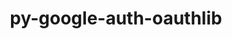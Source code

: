 ---
title: "py-google-auth-oauthlib"
layout: cache
categories: [package, develop]
meta: {"versions": ["0.4.6", "0.5.2"], "compilers": ["apple-clang@=14.0.0", "apple-clang@=14.0.3", "gcc@=11.3.0", "gcc@=7.3.1"], "oss": ["amzn2", "ubuntu22.04", "ventura"], "platforms": ["darwin", "linux"], "targets": ["aarch64", "ivybridge", "x86_64_v3", "x86_64_v4"], "stacks": ["ml-darwin-aarch64-mps", "ml-linux-x86_64-cpu", "ml-linux-x86_64-cuda", "ml-linux-x86_64-rocm", "root"], "num_specs": 49, "num_specs_by_stack": {"root": 49, "ml-darwin-aarch64-mps": 14, "ml-linux-x86_64-rocm": 27, "ml-linux-x86_64-cuda": 27, "ml-linux-x86_64-cpu": 27}}
spec_details: [{"hash": "ponlyzawbg6nmb2nxnyreyf42dihesif", "compiler": "apple-clang@=14.0.0", "versions": ["0.5.2"], "os": "ventura", "platform": "darwin", "target": "aarch64", "variants": ["build_system=python_pip"], "stacks": ["root", "ml-darwin-aarch64-mps"], "size": "-", "tarball": "https://binaries.spack.io/develop/build_cache/darwin-ventura-aarch64/apple-clang-14.0.0/py-google-auth-oauthlib-0.5.2/darwin-ventura-aarch64-apple-clang-14.0.0-py-google-auth-oauthlib-0.5.2-ponlyzawbg6nmb2nxnyreyf42dihesif.spack"}, {"hash": "ungwpnctpbzwrzl6jdeakmnfhe5bunow", "compiler": "apple-clang@=14.0.0", "versions": ["0.5.2"], "os": "ventura", "platform": "darwin", "target": "aarch64", "variants": ["build_system=python_pip"], "stacks": ["root", "ml-darwin-aarch64-mps"], "size": "-", "tarball": "https://binaries.spack.io/develop/build_cache/darwin-ventura-aarch64/apple-clang-14.0.0/py-google-auth-oauthlib-0.5.2/darwin-ventura-aarch64-apple-clang-14.0.0-py-google-auth-oauthlib-0.5.2-ungwpnctpbzwrzl6jdeakmnfhe5bunow.spack"}, {"hash": "wybma74o64vobr27gpmnxja4x6vvbfqn", "compiler": "apple-clang@=14.0.0", "versions": ["0.5.2"], "os": "ventura", "platform": "darwin", "target": "aarch64", "variants": ["build_system=python_pip"], "stacks": ["root", "ml-darwin-aarch64-mps"], "size": "-", "tarball": "https://binaries.spack.io/develop/build_cache/darwin-ventura-aarch64/apple-clang-14.0.0/py-google-auth-oauthlib-0.5.2/darwin-ventura-aarch64-apple-clang-14.0.0-py-google-auth-oauthlib-0.5.2-wybma74o64vobr27gpmnxja4x6vvbfqn.spack"}, {"hash": "6gqfqbujgefpo2qvbmvebev4rml2fte7", "compiler": "apple-clang@=14.0.0", "versions": ["0.4.6"], "os": "ventura", "platform": "darwin", "target": "aarch64", "variants": ["build_system=python_pip"], "stacks": ["root", "ml-darwin-aarch64-mps"], "size": "-", "tarball": "https://binaries.spack.io/develop/build_cache/darwin-ventura-aarch64/apple-clang-14.0.0/py-google-auth-oauthlib-0.4.6/darwin-ventura-aarch64-apple-clang-14.0.0-py-google-auth-oauthlib-0.4.6-6gqfqbujgefpo2qvbmvebev4rml2fte7.spack"}, {"hash": "dhzgvrmyam4szu3gstpto5gnj43gu6g4", "compiler": "apple-clang@=14.0.0", "versions": ["0.5.2"], "os": "ventura", "platform": "darwin", "target": "aarch64", "variants": ["build_system=python_pip"], "stacks": ["root", "ml-darwin-aarch64-mps"], "size": "-", "tarball": "https://binaries.spack.io/develop/build_cache/darwin-ventura-aarch64/apple-clang-14.0.0/py-google-auth-oauthlib-0.5.2/darwin-ventura-aarch64-apple-clang-14.0.0-py-google-auth-oauthlib-0.5.2-dhzgvrmyam4szu3gstpto5gnj43gu6g4.spack"}, {"hash": "ytvwztn3f5evahk3psuaxbvrbsng3yaq", "compiler": "apple-clang@=14.0.0", "versions": ["0.5.2"], "os": "ventura", "platform": "darwin", "target": "aarch64", "variants": ["build_system=python_pip"], "stacks": ["root", "ml-darwin-aarch64-mps"], "size": "-", "tarball": "https://binaries.spack.io/develop/build_cache/darwin-ventura-aarch64/apple-clang-14.0.0/py-google-auth-oauthlib-0.5.2/darwin-ventura-aarch64-apple-clang-14.0.0-py-google-auth-oauthlib-0.5.2-ytvwztn3f5evahk3psuaxbvrbsng3yaq.spack"}, {"hash": "qcrbjzj26i2ssqadeafs4j5rzn3l7djp", "compiler": "apple-clang@=14.0.0", "versions": ["0.5.2"], "os": "ventura", "platform": "darwin", "target": "aarch64", "variants": ["build_system=python_pip"], "stacks": ["root", "ml-darwin-aarch64-mps"], "size": "-", "tarball": "https://binaries.spack.io/develop/build_cache/darwin-ventura-aarch64/apple-clang-14.0.0/py-google-auth-oauthlib-0.5.2/darwin-ventura-aarch64-apple-clang-14.0.0-py-google-auth-oauthlib-0.5.2-qcrbjzj26i2ssqadeafs4j5rzn3l7djp.spack"}, {"hash": "kvckobaabye3qkjmdddsw7iexdi4l3ts", "compiler": "apple-clang@=14.0.0", "versions": ["0.5.2"], "os": "ventura", "platform": "darwin", "target": "aarch64", "variants": ["build_system=python_pip"], "stacks": ["root", "ml-darwin-aarch64-mps"], "size": "-", "tarball": "https://binaries.spack.io/develop/build_cache/darwin-ventura-aarch64/apple-clang-14.0.0/py-google-auth-oauthlib-0.5.2/darwin-ventura-aarch64-apple-clang-14.0.0-py-google-auth-oauthlib-0.5.2-kvckobaabye3qkjmdddsw7iexdi4l3ts.spack"}, {"hash": "lvapgpkryvrx26k2tnpczpool6jq2sy3", "compiler": "apple-clang@=14.0.0", "versions": ["0.5.2"], "os": "ventura", "platform": "darwin", "target": "aarch64", "variants": ["build_system=python_pip"], "stacks": ["root", "ml-darwin-aarch64-mps"], "size": "-", "tarball": "https://binaries.spack.io/develop/build_cache/darwin-ventura-aarch64/apple-clang-14.0.0/py-google-auth-oauthlib-0.5.2/darwin-ventura-aarch64-apple-clang-14.0.0-py-google-auth-oauthlib-0.5.2-lvapgpkryvrx26k2tnpczpool6jq2sy3.spack"}, {"hash": "rddglic65wtus742pn72mj2bl3e2xhdh", "compiler": "apple-clang@=14.0.0", "versions": ["0.5.2"], "os": "ventura", "platform": "darwin", "target": "aarch64", "variants": ["build_system=python_pip"], "stacks": ["root", "ml-darwin-aarch64-mps"], "size": "-", "tarball": "https://binaries.spack.io/develop/build_cache/darwin-ventura-aarch64/apple-clang-14.0.0/py-google-auth-oauthlib-0.5.2/darwin-ventura-aarch64-apple-clang-14.0.0-py-google-auth-oauthlib-0.5.2-rddglic65wtus742pn72mj2bl3e2xhdh.spack"}, {"hash": "evdpw6oklmxlwod5wrbf2tecwvq4io46", "compiler": "apple-clang@=14.0.0", "versions": ["0.5.2"], "os": "ventura", "platform": "darwin", "target": "aarch64", "variants": ["build_system=python_pip"], "stacks": ["root", "ml-darwin-aarch64-mps"], "size": "-", "tarball": "https://binaries.spack.io/develop/build_cache/darwin-ventura-aarch64/apple-clang-14.0.0/py-google-auth-oauthlib-0.5.2/darwin-ventura-aarch64-apple-clang-14.0.0-py-google-auth-oauthlib-0.5.2-evdpw6oklmxlwod5wrbf2tecwvq4io46.spack"}, {"hash": "bm6v3z34j3z3qfycsv2kglcpssjfyruz", "compiler": "apple-clang@=14.0.3", "versions": ["0.4.6"], "os": "ventura", "platform": "darwin", "target": "aarch64", "variants": ["build_system=python_pip"], "stacks": ["root", "ml-darwin-aarch64-mps"], "size": "-", "tarball": "https://binaries.spack.io/develop/build_cache/darwin-ventura-aarch64/apple-clang-14.0.3/py-google-auth-oauthlib-0.4.6/darwin-ventura-aarch64-apple-clang-14.0.3-py-google-auth-oauthlib-0.4.6-bm6v3z34j3z3qfycsv2kglcpssjfyruz.spack"}, {"hash": "3qpl6cb7pnvp5pcbfesvw7bueoxk65fw", "compiler": "apple-clang@=14.0.3", "versions": ["0.5.2"], "os": "ventura", "platform": "darwin", "target": "aarch64", "variants": ["build_system=python_pip"], "stacks": ["root", "ml-darwin-aarch64-mps"], "size": "-", "tarball": "https://binaries.spack.io/develop/build_cache/darwin-ventura-aarch64/apple-clang-14.0.3/py-google-auth-oauthlib-0.5.2/darwin-ventura-aarch64-apple-clang-14.0.3-py-google-auth-oauthlib-0.5.2-3qpl6cb7pnvp5pcbfesvw7bueoxk65fw.spack"}, {"hash": "jafs4d7z4nhpzscm32fegii6lcvjgttn", "compiler": "apple-clang@=14.0.3", "versions": ["0.5.2"], "os": "ventura", "platform": "darwin", "target": "aarch64", "variants": ["build_system=python_pip"], "stacks": ["root", "ml-darwin-aarch64-mps"], "size": "-", "tarball": "https://binaries.spack.io/develop/build_cache/darwin-ventura-aarch64/apple-clang-14.0.3/py-google-auth-oauthlib-0.5.2/darwin-ventura-aarch64-apple-clang-14.0.3-py-google-auth-oauthlib-0.5.2-jafs4d7z4nhpzscm32fegii6lcvjgttn.spack"}, {"hash": "3f3egaycfok4dmfbh3sq4bekcda5e37e", "compiler": "gcc@=7.3.1", "versions": ["0.4.6"], "os": "amzn2", "platform": "linux", "target": "ivybridge", "variants": ["build_system=python_pip"], "stacks": ["root"], "size": "-", "tarball": "https://binaries.spack.io/develop/build_cache/linux-amzn2-ivybridge/gcc-7.3.1/py-google-auth-oauthlib-0.4.6/linux-amzn2-ivybridge-gcc-7.3.1-py-google-auth-oauthlib-0.4.6-3f3egaycfok4dmfbh3sq4bekcda5e37e.spack"}, {"hash": "ahu3ywkuvq5wlz3ajrtira6fd5r6u3wr", "compiler": "gcc@=7.3.1", "versions": ["0.4.6"], "os": "amzn2", "platform": "linux", "target": "ivybridge", "variants": ["build_system=python_pip"], "stacks": ["root"], "size": "-", "tarball": "https://binaries.spack.io/develop/build_cache/linux-amzn2-ivybridge/gcc-7.3.1/py-google-auth-oauthlib-0.4.6/linux-amzn2-ivybridge-gcc-7.3.1-py-google-auth-oauthlib-0.4.6-ahu3ywkuvq5wlz3ajrtira6fd5r6u3wr.spack"}, {"hash": "7vreq7fna423fnopjguhtyw7pe4eoios", "compiler": "gcc@=7.3.1", "versions": ["0.4.6"], "os": "amzn2", "platform": "linux", "target": "ivybridge", "variants": ["build_system=python_pip"], "stacks": ["root"], "size": "-", "tarball": "https://binaries.spack.io/develop/build_cache/linux-amzn2-ivybridge/gcc-7.3.1/py-google-auth-oauthlib-0.4.6/linux-amzn2-ivybridge-gcc-7.3.1-py-google-auth-oauthlib-0.4.6-7vreq7fna423fnopjguhtyw7pe4eoios.spack"}, {"hash": "yjcdg6eqjmspojmpwnyleies6zaz7mav", "compiler": "gcc@=7.3.1", "versions": ["0.4.6"], "os": "amzn2", "platform": "linux", "target": "x86_64_v3", "variants": ["build_system=python_pip"], "stacks": ["root"], "size": "-", "tarball": "https://binaries.spack.io/develop/build_cache/linux-amzn2-x86_64_v3/gcc-7.3.1/py-google-auth-oauthlib-0.4.6/linux-amzn2-x86_64_v3-gcc-7.3.1-py-google-auth-oauthlib-0.4.6-yjcdg6eqjmspojmpwnyleies6zaz7mav.spack"}, {"hash": "tqzuwc6dly6smblwy2k65olpjewedfot", "compiler": "gcc@=7.3.1", "versions": ["0.4.6"], "os": "amzn2", "platform": "linux", "target": "x86_64_v3", "variants": [], "stacks": ["root"], "size": "-", "tarball": "https://binaries.spack.io/develop/build_cache/linux-amzn2-x86_64_v3/gcc-7.3.1/py-google-auth-oauthlib-0.4.6/linux-amzn2-x86_64_v3-gcc-7.3.1-py-google-auth-oauthlib-0.4.6-tqzuwc6dly6smblwy2k65olpjewedfot.spack"}, {"hash": "pkyrs43dtdb5v6pu2qkgs5dxzy3a76ih", "compiler": "gcc@=7.3.1", "versions": ["0.4.6"], "os": "amzn2", "platform": "linux", "target": "x86_64_v3", "variants": ["build_system=python_pip"], "stacks": ["root"], "size": "-", "tarball": "https://binaries.spack.io/develop/build_cache/linux-amzn2-x86_64_v3/gcc-7.3.1/py-google-auth-oauthlib-0.4.6/linux-amzn2-x86_64_v3-gcc-7.3.1-py-google-auth-oauthlib-0.4.6-pkyrs43dtdb5v6pu2qkgs5dxzy3a76ih.spack"}, {"hash": "rrnjseaiuys6afm7pruhebesfoi7hvk4", "compiler": "gcc@=7.3.1", "versions": ["0.4.6"], "os": "amzn2", "platform": "linux", "target": "x86_64_v3", "variants": [], "stacks": ["root"], "size": "-", "tarball": "https://binaries.spack.io/develop/build_cache/linux-amzn2-x86_64_v3/gcc-7.3.1/py-google-auth-oauthlib-0.4.6/linux-amzn2-x86_64_v3-gcc-7.3.1-py-google-auth-oauthlib-0.4.6-rrnjseaiuys6afm7pruhebesfoi7hvk4.spack"}, {"hash": "cqzzxqnb3nbuuubfqe5sgffdulnhq3tt", "compiler": "gcc@=7.3.1", "versions": ["0.4.6"], "os": "amzn2", "platform": "linux", "target": "x86_64_v4", "variants": [], "stacks": ["root"], "size": "-", "tarball": "https://binaries.spack.io/develop/build_cache/linux-amzn2-x86_64_v4/gcc-7.3.1/py-google-auth-oauthlib-0.4.6/linux-amzn2-x86_64_v4-gcc-7.3.1-py-google-auth-oauthlib-0.4.6-cqzzxqnb3nbuuubfqe5sgffdulnhq3tt.spack"}, {"hash": "lul4ksgpmd35gljazthkcivb4hdoudvq", "compiler": "gcc@=11.3.0", "versions": ["0.4.6"], "os": "ubuntu22.04", "platform": "linux", "target": "x86_64_v3", "variants": ["build_system=python_pip"], "stacks": ["ml-linux-x86_64-rocm", "ml-linux-x86_64-cuda", "ml-linux-x86_64-cpu", "root"], "size": "-", "tarball": "https://binaries.spack.io/develop/build_cache/linux-ubuntu22.04-x86_64_v3/gcc-11.3.0/py-google-auth-oauthlib-0.4.6/linux-ubuntu22.04-x86_64_v3-gcc-11.3.0-py-google-auth-oauthlib-0.4.6-lul4ksgpmd35gljazthkcivb4hdoudvq.spack"}, {"hash": "bm4n2rdvz7kd6vt7srb3ki7hzefo2zed", "compiler": "gcc@=11.3.0", "versions": ["0.4.6"], "os": "ubuntu22.04", "platform": "linux", "target": "x86_64_v3", "variants": ["build_system=python_pip"], "stacks": ["ml-linux-x86_64-rocm", "ml-linux-x86_64-cuda", "ml-linux-x86_64-cpu", "root"], "size": "-", "tarball": "https://binaries.spack.io/develop/build_cache/linux-ubuntu22.04-x86_64_v3/gcc-11.3.0/py-google-auth-oauthlib-0.4.6/linux-ubuntu22.04-x86_64_v3-gcc-11.3.0-py-google-auth-oauthlib-0.4.6-bm4n2rdvz7kd6vt7srb3ki7hzefo2zed.spack"}, {"hash": "6rztiat5wzz4o7pp23kdpi4cwfuaavc2", "compiler": "gcc@=11.3.0", "versions": ["0.4.6"], "os": "ubuntu22.04", "platform": "linux", "target": "x86_64_v3", "variants": ["build_system=python_pip"], "stacks": ["ml-linux-x86_64-rocm", "ml-linux-x86_64-cuda", "ml-linux-x86_64-cpu", "root"], "size": "-", "tarball": "https://binaries.spack.io/develop/build_cache/linux-ubuntu22.04-x86_64_v3/gcc-11.3.0/py-google-auth-oauthlib-0.4.6/linux-ubuntu22.04-x86_64_v3-gcc-11.3.0-py-google-auth-oauthlib-0.4.6-6rztiat5wzz4o7pp23kdpi4cwfuaavc2.spack"}, {"hash": "fb33xqyasz74jbffonvrmyl66rnmgxsn", "compiler": "gcc@=11.3.0", "versions": ["0.4.6"], "os": "ubuntu22.04", "platform": "linux", "target": "x86_64_v3", "variants": ["build_system=python_pip"], "stacks": ["ml-linux-x86_64-rocm", "ml-linux-x86_64-cuda", "ml-linux-x86_64-cpu", "root"], "size": "-", "tarball": "https://binaries.spack.io/develop/build_cache/linux-ubuntu22.04-x86_64_v3/gcc-11.3.0/py-google-auth-oauthlib-0.4.6/linux-ubuntu22.04-x86_64_v3-gcc-11.3.0-py-google-auth-oauthlib-0.4.6-fb33xqyasz74jbffonvrmyl66rnmgxsn.spack"}, {"hash": "v325lvzy34vawypaftc4xwyvz7x42fgk", "compiler": "gcc@=11.3.0", "versions": ["0.4.6"], "os": "ubuntu22.04", "platform": "linux", "target": "x86_64_v3", "variants": ["build_system=python_pip"], "stacks": ["ml-linux-x86_64-rocm", "ml-linux-x86_64-cuda", "ml-linux-x86_64-cpu", "root"], "size": "-", "tarball": "https://binaries.spack.io/develop/build_cache/linux-ubuntu22.04-x86_64_v3/gcc-11.3.0/py-google-auth-oauthlib-0.4.6/linux-ubuntu22.04-x86_64_v3-gcc-11.3.0-py-google-auth-oauthlib-0.4.6-v325lvzy34vawypaftc4xwyvz7x42fgk.spack"}, {"hash": "o5hvss2ddknzjsuvl7vpajjrwznuu3f3", "compiler": "gcc@=11.3.0", "versions": ["0.4.6"], "os": "ubuntu22.04", "platform": "linux", "target": "x86_64_v3", "variants": ["build_system=python_pip"], "stacks": ["ml-linux-x86_64-rocm", "ml-linux-x86_64-cuda", "ml-linux-x86_64-cpu", "root"], "size": "-", "tarball": "https://binaries.spack.io/develop/build_cache/linux-ubuntu22.04-x86_64_v3/gcc-11.3.0/py-google-auth-oauthlib-0.4.6/linux-ubuntu22.04-x86_64_v3-gcc-11.3.0-py-google-auth-oauthlib-0.4.6-o5hvss2ddknzjsuvl7vpajjrwznuu3f3.spack"}, {"hash": "vfmytxtvfqgonpfrfwavotspkrdh36j3", "compiler": "gcc@=11.3.0", "versions": ["0.4.6"], "os": "ubuntu22.04", "platform": "linux", "target": "x86_64_v3", "variants": ["build_system=python_pip"], "stacks": ["ml-linux-x86_64-rocm", "ml-linux-x86_64-cuda", "ml-linux-x86_64-cpu", "root"], "size": "-", "tarball": "https://binaries.spack.io/develop/build_cache/linux-ubuntu22.04-x86_64_v3/gcc-11.3.0/py-google-auth-oauthlib-0.4.6/linux-ubuntu22.04-x86_64_v3-gcc-11.3.0-py-google-auth-oauthlib-0.4.6-vfmytxtvfqgonpfrfwavotspkrdh36j3.spack"}, {"hash": "2ggq427mtpv5ktg7lgdil4khle3lf37h", "compiler": "gcc@=11.3.0", "versions": ["0.5.2"], "os": "ubuntu22.04", "platform": "linux", "target": "x86_64_v3", "variants": ["build_system=python_pip"], "stacks": ["ml-linux-x86_64-rocm", "ml-linux-x86_64-cuda", "ml-linux-x86_64-cpu", "root"], "size": "-", "tarball": "https://binaries.spack.io/develop/build_cache/linux-ubuntu22.04-x86_64_v3/gcc-11.3.0/py-google-auth-oauthlib-0.5.2/linux-ubuntu22.04-x86_64_v3-gcc-11.3.0-py-google-auth-oauthlib-0.5.2-2ggq427mtpv5ktg7lgdil4khle3lf37h.spack"}, {"hash": "qyxq2bwlpn7edg6mo6f7p7wtsx3vb4lo", "compiler": "gcc@=11.3.0", "versions": ["0.4.6"], "os": "ubuntu22.04", "platform": "linux", "target": "x86_64_v3", "variants": ["build_system=python_pip"], "stacks": ["ml-linux-x86_64-rocm", "ml-linux-x86_64-cuda", "ml-linux-x86_64-cpu", "root"], "size": "-", "tarball": "https://binaries.spack.io/develop/build_cache/linux-ubuntu22.04-x86_64_v3/gcc-11.3.0/py-google-auth-oauthlib-0.4.6/linux-ubuntu22.04-x86_64_v3-gcc-11.3.0-py-google-auth-oauthlib-0.4.6-qyxq2bwlpn7edg6mo6f7p7wtsx3vb4lo.spack"}, {"hash": "nwdpelbqxzbyivmyuqmatrzcatntnvfs", "compiler": "gcc@=11.3.0", "versions": ["0.4.6"], "os": "ubuntu22.04", "platform": "linux", "target": "x86_64_v3", "variants": ["build_system=python_pip"], "stacks": ["ml-linux-x86_64-rocm", "ml-linux-x86_64-cuda", "ml-linux-x86_64-cpu", "root"], "size": "-", "tarball": "https://binaries.spack.io/develop/build_cache/linux-ubuntu22.04-x86_64_v3/gcc-11.3.0/py-google-auth-oauthlib-0.4.6/linux-ubuntu22.04-x86_64_v3-gcc-11.3.0-py-google-auth-oauthlib-0.4.6-nwdpelbqxzbyivmyuqmatrzcatntnvfs.spack"}, {"hash": "4ggdo77fil4u7tqh5ga52dtiyjg5skph", "compiler": "gcc@=11.3.0", "versions": ["0.4.6"], "os": "ubuntu22.04", "platform": "linux", "target": "x86_64_v3", "variants": ["build_system=python_pip"], "stacks": ["ml-linux-x86_64-rocm", "ml-linux-x86_64-cuda", "ml-linux-x86_64-cpu", "root"], "size": "-", "tarball": "https://binaries.spack.io/develop/build_cache/linux-ubuntu22.04-x86_64_v3/gcc-11.3.0/py-google-auth-oauthlib-0.4.6/linux-ubuntu22.04-x86_64_v3-gcc-11.3.0-py-google-auth-oauthlib-0.4.6-4ggdo77fil4u7tqh5ga52dtiyjg5skph.spack"}, {"hash": "65dd4t24rixmq5wimoqelqcb7jcuxx7n", "compiler": "gcc@=11.3.0", "versions": ["0.5.2"], "os": "ubuntu22.04", "platform": "linux", "target": "x86_64_v3", "variants": ["build_system=python_pip"], "stacks": ["ml-linux-x86_64-rocm", "ml-linux-x86_64-cuda", "ml-linux-x86_64-cpu", "root"], "size": "-", "tarball": "https://binaries.spack.io/develop/build_cache/linux-ubuntu22.04-x86_64_v3/gcc-11.3.0/py-google-auth-oauthlib-0.5.2/linux-ubuntu22.04-x86_64_v3-gcc-11.3.0-py-google-auth-oauthlib-0.5.2-65dd4t24rixmq5wimoqelqcb7jcuxx7n.spack"}, {"hash": "2bee4upn2fnudpshlwt3wisdat24x6cb", "compiler": "gcc@=11.3.0", "versions": ["0.4.6"], "os": "ubuntu22.04", "platform": "linux", "target": "x86_64_v3", "variants": ["build_system=python_pip"], "stacks": ["ml-linux-x86_64-rocm", "ml-linux-x86_64-cuda", "ml-linux-x86_64-cpu", "root"], "size": "-", "tarball": "https://binaries.spack.io/develop/build_cache/linux-ubuntu22.04-x86_64_v3/gcc-11.3.0/py-google-auth-oauthlib-0.4.6/linux-ubuntu22.04-x86_64_v3-gcc-11.3.0-py-google-auth-oauthlib-0.4.6-2bee4upn2fnudpshlwt3wisdat24x6cb.spack"}, {"hash": "22xheyqua6ymmikwfgrkn4l3jkix4435", "compiler": "gcc@=11.3.0", "versions": ["0.4.6"], "os": "ubuntu22.04", "platform": "linux", "target": "x86_64_v3", "variants": ["build_system=python_pip"], "stacks": ["ml-linux-x86_64-rocm", "ml-linux-x86_64-cuda", "ml-linux-x86_64-cpu", "root"], "size": "-", "tarball": "https://binaries.spack.io/develop/build_cache/linux-ubuntu22.04-x86_64_v3/gcc-11.3.0/py-google-auth-oauthlib-0.4.6/linux-ubuntu22.04-x86_64_v3-gcc-11.3.0-py-google-auth-oauthlib-0.4.6-22xheyqua6ymmikwfgrkn4l3jkix4435.spack"}, {"hash": "gi727px2uy23irbxgyfzgpgsv5cagkt6", "compiler": "gcc@=11.3.0", "versions": ["0.5.2"], "os": "ubuntu22.04", "platform": "linux", "target": "x86_64_v3", "variants": ["build_system=python_pip"], "stacks": ["ml-linux-x86_64-rocm", "ml-linux-x86_64-cuda", "ml-linux-x86_64-cpu", "root"], "size": "-", "tarball": "https://binaries.spack.io/develop/build_cache/linux-ubuntu22.04-x86_64_v3/gcc-11.3.0/py-google-auth-oauthlib-0.5.2/linux-ubuntu22.04-x86_64_v3-gcc-11.3.0-py-google-auth-oauthlib-0.5.2-gi727px2uy23irbxgyfzgpgsv5cagkt6.spack"}, {"hash": "tvjhbt4nvlvkdwkol4jyhii4dqvf6dhp", "compiler": "gcc@=11.3.0", "versions": ["0.5.2"], "os": "ubuntu22.04", "platform": "linux", "target": "x86_64_v3", "variants": ["build_system=python_pip"], "stacks": ["ml-linux-x86_64-rocm", "ml-linux-x86_64-cuda", "ml-linux-x86_64-cpu", "root"], "size": "-", "tarball": "https://binaries.spack.io/develop/build_cache/linux-ubuntu22.04-x86_64_v3/gcc-11.3.0/py-google-auth-oauthlib-0.5.2/linux-ubuntu22.04-x86_64_v3-gcc-11.3.0-py-google-auth-oauthlib-0.5.2-tvjhbt4nvlvkdwkol4jyhii4dqvf6dhp.spack"}, {"hash": "ljmpf4vkruw7zhisgmuwb3dvjw2ffnpa", "compiler": "gcc@=11.3.0", "versions": ["0.5.2"], "os": "ubuntu22.04", "platform": "linux", "target": "x86_64_v3", "variants": ["build_system=python_pip"], "stacks": ["ml-linux-x86_64-rocm", "ml-linux-x86_64-cuda", "ml-linux-x86_64-cpu", "root"], "size": "-", "tarball": "https://binaries.spack.io/develop/build_cache/linux-ubuntu22.04-x86_64_v3/gcc-11.3.0/py-google-auth-oauthlib-0.5.2/linux-ubuntu22.04-x86_64_v3-gcc-11.3.0-py-google-auth-oauthlib-0.5.2-ljmpf4vkruw7zhisgmuwb3dvjw2ffnpa.spack"}, {"hash": "a6ktjy34jvflf25pdhc5epohh4m22xu3", "compiler": "gcc@=11.3.0", "versions": ["0.5.2"], "os": "ubuntu22.04", "platform": "linux", "target": "x86_64_v3", "variants": ["build_system=python_pip"], "stacks": ["ml-linux-x86_64-rocm", "ml-linux-x86_64-cuda", "ml-linux-x86_64-cpu", "root"], "size": "-", "tarball": "https://binaries.spack.io/develop/build_cache/linux-ubuntu22.04-x86_64_v3/gcc-11.3.0/py-google-auth-oauthlib-0.5.2/linux-ubuntu22.04-x86_64_v3-gcc-11.3.0-py-google-auth-oauthlib-0.5.2-a6ktjy34jvflf25pdhc5epohh4m22xu3.spack"}, {"hash": "ni7ajdrqxbabvkzdb7hpjef53v37jpcr", "compiler": "gcc@=11.3.0", "versions": ["0.5.2"], "os": "ubuntu22.04", "platform": "linux", "target": "x86_64_v3", "variants": ["build_system=python_pip"], "stacks": ["ml-linux-x86_64-rocm", "ml-linux-x86_64-cuda", "ml-linux-x86_64-cpu", "root"], "size": "-", "tarball": "https://binaries.spack.io/develop/build_cache/linux-ubuntu22.04-x86_64_v3/gcc-11.3.0/py-google-auth-oauthlib-0.5.2/linux-ubuntu22.04-x86_64_v3-gcc-11.3.0-py-google-auth-oauthlib-0.5.2-ni7ajdrqxbabvkzdb7hpjef53v37jpcr.spack"}, {"hash": "o2iyqhozhdxxenwsez46lwawq6utrotc", "compiler": "gcc@=11.3.0", "versions": ["0.5.2"], "os": "ubuntu22.04", "platform": "linux", "target": "x86_64_v3", "variants": ["build_system=python_pip"], "stacks": ["ml-linux-x86_64-rocm", "ml-linux-x86_64-cuda", "ml-linux-x86_64-cpu", "root"], "size": "-", "tarball": "https://binaries.spack.io/develop/build_cache/linux-ubuntu22.04-x86_64_v3/gcc-11.3.0/py-google-auth-oauthlib-0.5.2/linux-ubuntu22.04-x86_64_v3-gcc-11.3.0-py-google-auth-oauthlib-0.5.2-o2iyqhozhdxxenwsez46lwawq6utrotc.spack"}, {"hash": "p5i7yplrbpryffjzh5elparnkpv3tdin", "compiler": "gcc@=11.3.0", "versions": ["0.5.2"], "os": "ubuntu22.04", "platform": "linux", "target": "x86_64_v3", "variants": ["build_system=python_pip"], "stacks": ["ml-linux-x86_64-rocm", "ml-linux-x86_64-cuda", "ml-linux-x86_64-cpu", "root"], "size": "-", "tarball": "https://binaries.spack.io/develop/build_cache/linux-ubuntu22.04-x86_64_v3/gcc-11.3.0/py-google-auth-oauthlib-0.5.2/linux-ubuntu22.04-x86_64_v3-gcc-11.3.0-py-google-auth-oauthlib-0.5.2-p5i7yplrbpryffjzh5elparnkpv3tdin.spack"}, {"hash": "z3d5mvyz2favam7fqnjxf4qaxug5z4sd", "compiler": "gcc@=11.3.0", "versions": ["0.5.2"], "os": "ubuntu22.04", "platform": "linux", "target": "x86_64_v3", "variants": ["build_system=python_pip"], "stacks": ["ml-linux-x86_64-rocm", "ml-linux-x86_64-cuda", "ml-linux-x86_64-cpu", "root"], "size": "-", "tarball": "https://binaries.spack.io/develop/build_cache/linux-ubuntu22.04-x86_64_v3/gcc-11.3.0/py-google-auth-oauthlib-0.5.2/linux-ubuntu22.04-x86_64_v3-gcc-11.3.0-py-google-auth-oauthlib-0.5.2-z3d5mvyz2favam7fqnjxf4qaxug5z4sd.spack"}, {"hash": "vre6soglx6xmr25ivwytuepncfb2fyru", "compiler": "gcc@=11.3.0", "versions": ["0.5.2"], "os": "ubuntu22.04", "platform": "linux", "target": "x86_64_v3", "variants": ["build_system=python_pip"], "stacks": ["ml-linux-x86_64-rocm", "ml-linux-x86_64-cuda", "ml-linux-x86_64-cpu", "root"], "size": "-", "tarball": "https://binaries.spack.io/develop/build_cache/linux-ubuntu22.04-x86_64_v3/gcc-11.3.0/py-google-auth-oauthlib-0.5.2/linux-ubuntu22.04-x86_64_v3-gcc-11.3.0-py-google-auth-oauthlib-0.5.2-vre6soglx6xmr25ivwytuepncfb2fyru.spack"}, {"hash": "wddjefnps2ltfomlkwb4ilu2gwjfemqg", "compiler": "gcc@=11.3.0", "versions": ["0.5.2"], "os": "ubuntu22.04", "platform": "linux", "target": "x86_64_v3", "variants": ["build_system=python_pip"], "stacks": ["ml-linux-x86_64-rocm", "ml-linux-x86_64-cuda", "ml-linux-x86_64-cpu", "root"], "size": "-", "tarball": "https://binaries.spack.io/develop/build_cache/linux-ubuntu22.04-x86_64_v3/gcc-11.3.0/py-google-auth-oauthlib-0.5.2/linux-ubuntu22.04-x86_64_v3-gcc-11.3.0-py-google-auth-oauthlib-0.5.2-wddjefnps2ltfomlkwb4ilu2gwjfemqg.spack"}, {"hash": "c3cwibdavjmxbrxxp2seoc6cjrmhfiqs", "compiler": "gcc@=11.3.0", "versions": ["0.5.2"], "os": "ubuntu22.04", "platform": "linux", "target": "x86_64_v3", "variants": ["build_system=python_pip"], "stacks": ["ml-linux-x86_64-rocm", "ml-linux-x86_64-cuda", "ml-linux-x86_64-cpu", "root"], "size": "-", "tarball": "https://binaries.spack.io/develop/build_cache/linux-ubuntu22.04-x86_64_v3/gcc-11.3.0/py-google-auth-oauthlib-0.5.2/linux-ubuntu22.04-x86_64_v3-gcc-11.3.0-py-google-auth-oauthlib-0.5.2-c3cwibdavjmxbrxxp2seoc6cjrmhfiqs.spack"}, {"hash": "7dn72keh3z3cxev266xcctgx2nxmsbzi", "compiler": "gcc@=11.3.0", "versions": ["0.5.2"], "os": "ubuntu22.04", "platform": "linux", "target": "x86_64_v3", "variants": ["build_system=python_pip"], "stacks": ["ml-linux-x86_64-rocm", "ml-linux-x86_64-cuda", "ml-linux-x86_64-cpu", "root"], "size": "-", "tarball": "https://binaries.spack.io/develop/build_cache/linux-ubuntu22.04-x86_64_v3/gcc-11.3.0/py-google-auth-oauthlib-0.5.2/linux-ubuntu22.04-x86_64_v3-gcc-11.3.0-py-google-auth-oauthlib-0.5.2-7dn72keh3z3cxev266xcctgx2nxmsbzi.spack"}, {"hash": "zot2474lh74jfdenmscq2vijvdzxhhyz", "compiler": "gcc@=11.3.0", "versions": ["0.5.2"], "os": "ubuntu22.04", "platform": "linux", "target": "x86_64_v3", "variants": ["build_system=python_pip"], "stacks": ["ml-linux-x86_64-rocm", "ml-linux-x86_64-cuda", "ml-linux-x86_64-cpu", "root"], "size": "-", "tarball": "https://binaries.spack.io/develop/build_cache/linux-ubuntu22.04-x86_64_v3/gcc-11.3.0/py-google-auth-oauthlib-0.5.2/linux-ubuntu22.04-x86_64_v3-gcc-11.3.0-py-google-auth-oauthlib-0.5.2-zot2474lh74jfdenmscq2vijvdzxhhyz.spack"}]
---